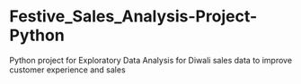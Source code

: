 # Festive_Sales_Analysis-Project-Python
Python project for Exploratory Data Analysis for Diwali sales data to improve customer experience and sales
